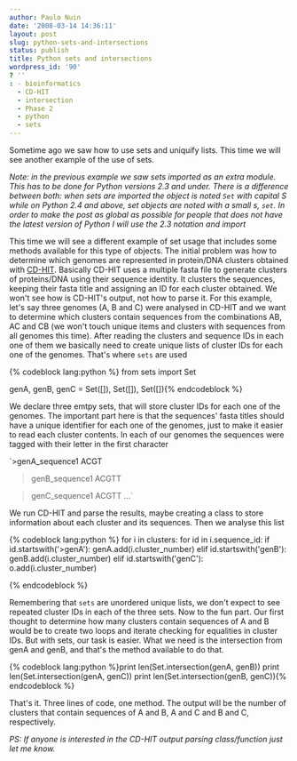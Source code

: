 ```yaml
---
author: Paulo Nuin
date: '2008-03-14 14:36:11'
layout: post
slug: python-sets-and-intersections
status: publish
title: Python sets and intersections
wordpress_id: '90'
? ''
: - bioinformatics
  - CD-HIT
  - intersection
  - Phase 2
  - python
  - sets
---
```


Sometime ago we saw how to use sets and
 uniquify lists. This time we will see another example of the use of sets. 

*Note: in the
previous example we saw sets imported as an extra module. This has to be
done for Python versions 2.3 and under. There is a difference between
both: when sets are imported the object is noted `Set` with capital S
while on Python 2.4 and above, set objects are noted with a small s,
`set`. In order to make the post as global as possible for people that
does not have the latest version of Python I will use the 2.3 notation
and import* 

This time we will see a different example of set usage that
includes some methods available for this type of objects. The initial
problem was how to determine which genomes are represented in
protein/DNA clusters obtained with [CD-HIT](http://bioinformatics.ljcrf.edu/cd-hi/). Basically CD-HIT uses
a multiple fasta file to generate clusters of proteins/DNA using their
sequence identity. It clusters the sequences, keeping their fasta title
and assigning an ID for each cluster obtained. We won't see how is
CD-HIT's output, not how to parse it. For this example, let's say three
genomes (A, B and C) were analysed in CD-HIT and we want to determine
which clusters contain sequences from the combinations AB, AC and CB (we
won't touch unique items and clusters with sequences from all genomes
this time). After reading the clusters and sequence IDs in each one of
them we basically need to create unique lists of cluster IDs for each
one of the genomes. That's where `sets` are used 

{% codeblock lang:python %}
from sets import Set 

genA, genB, genC = Set([]), Set([]), Set([]){% endcodeblock %} 

We declare three emtpy sets, that will
store cluster IDs for each one of the genomes. The important part here
is that the sequences' fasta titles should have a unique identifier for
each one of the genomes, just to make it easier to read each cluster
contents. In each of our genomes the sequences were tagged with their
letter in the first character

`>genA_sequence1 ACGT 

>genB_sequence1 ACGTT 

>genC_sequence1 ACGTT ...`

We run CD-HIT and parse the results, maybe creating a class to store
information about each cluster and its sequences. Then we analyse this
list 

{% codeblock lang:python %}
for i in clusters:
    for id in i.sequence_id:
        if id.startswith('>genA'):
            genA.add(i.cluster_number)
        elif id.startswith('genB'):
            genB.add(i.cluster_number)
        elif id.startswith('genC'):
            o.add(i.cluster_number)

{% endcodeblock %}

 Remembering
that `sets` are unordered unique lists, we don't expect to see repeated
cluster IDs in each of the three sets. Now to the fun part. Our first
thought to determine how many clusters contain sequences of A and B
would be to create two loops and iterate checking for equalities in
cluster IDs. But with sets, our task is easier. What we need is the
intersection from genA and genB, and that's the method available to do
that. 

{% codeblock lang:python %}print len(Set.intersection(genA, genB)) 
print len(Set.intersection(genA, genC)) 
print len(Set.intersection(genB, genC)){% endcodeblock %} 

That's it. Three lines of
code, one method. The output will be the number of clusters that contain
sequences of A and B, A and C and B and C, respectively. 

*PS: If anyone
is interested in the CD-HIT output parsing class/function just let me
know.*
